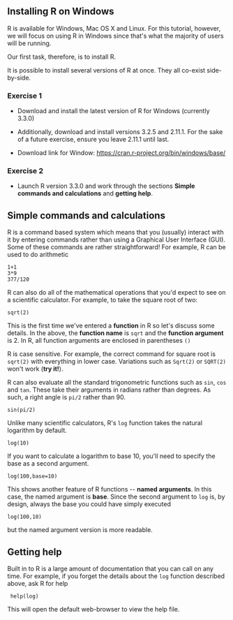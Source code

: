## Installing R on Windows

R is available for Windows, Mac OS X and Linux. For this tutorial, however, we will focus on using R in Windows since that's what the majority of users will be running.

Our first task, therefore, is to install R.

It is possible to install several versions of R at once.
They all co-exist side-by-side.

### Exercise 1
* Download and install the latest version of R for Windows (currently 3.3.0)
* Additionally, download and install versions 3.2.5 and 2.11.1. For the sake of a future exercise, ensure you leave 2.11.1 until last.

*  Download link for Window: https://cran.r-project.org/bin/windows/base/

### Exercise 2
* Launch R version 3.3.0 and work through the sections **Simple commands and calculations** and **getting help**.

## Simple commands and calculations

R is a command based system which means that you (usually) interact with it by entering commands rather than using a Graphical User Interface (GUI). Some of these commands are rather straightforward! For example, R can be used to do arithmetic

    1+1
    3*9
    377/120

R can also do all of the mathematical operations that you'd expect to see on a scientific calculator. For example, to take the square root of two:

    sqrt(2)

This is the first time we've entered a **function** in R so let's discuss some details. In the above, the **function name** is `sqrt` and the **function argument** is 2. In R, all function arguments are enclosed in parentheses `()`

R is case sensitive. For example, the correct command for square root is `sqrt(2)` with everything in lower case. Variations such as `Sqrt(2)` or `SQRT(2)` won't work (**try it!**).

R can also evaluate all the standard trigonometric functions such as `sin`, `cos` and `tan`. These take their arguments in radians rather than degrees. As such, a right angle is  `pi/2` rather than 90.

    sin(pi/2)

Unlike many scientific calculators, R's `log` function takes the natural logarithm by default.

    log(10)

If you want to calculate a logarithm to base 10, you'll need to specify the base as a second argument.

    log(100,base=10)

This shows another feature of R functions -- **named arguments**. In this case, the named argument is **base**. Since the second argument to `log` is, by design, always the base you could have simply executed

    log(100,10)

but the named argument version is more readable.

## Getting help

Built in to R is a large amount of documentation that you can call on any time. For example, if you forget the details about the `log` function described above, ask R for help

     help(log)

This will open the default web-browser to view the help file.

